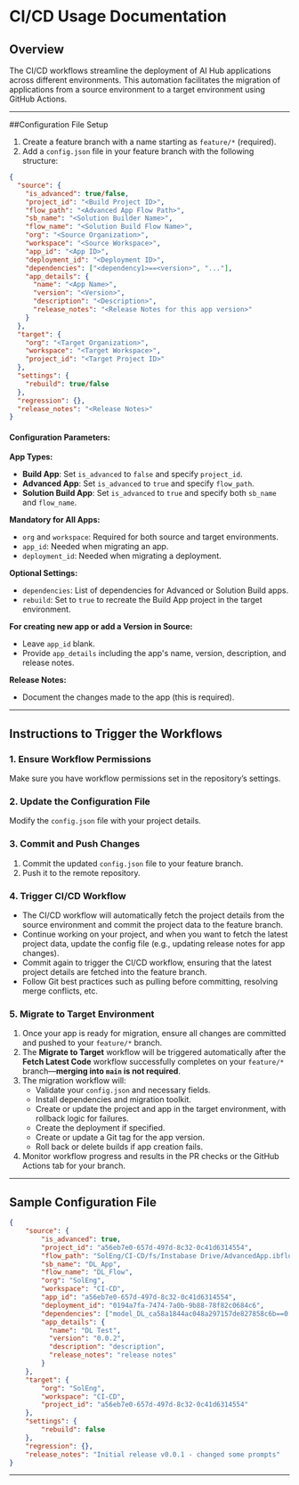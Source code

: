 # CI/CD Usage Documentation

## Overview
The CI/CD workflows streamline the deployment of AI Hub applications across different environments. This automation facilitates the migration of applications from a source environment to a target environment using GitHub Actions.

---

##Configuration File Setup
1. Create a feature branch with a name starting as `feature/*` (required).
2. Add a `config.json` file in your feature branch with the following structure:

```json
{
  "source": {
    "is_advanced": true/false, 
    "project_id": "<Build Project ID>",
    "flow_path": "<Advanced App Flow Path>",
    "sb_name": "<Solution Builder Name>",
    "flow_name": "<Solution Build Flow Name>",
    "org": "<Source Organization>",
    "workspace": "<Source Workspace>",
    "app_id": "<App ID>",
    "deployment_id": "<Deployment ID>",
    "dependencies": ["<dependency1>==<version>", "..."],
    "app_details": {
      "name": "<App Name>",
      "version": "<Version>",
      "description": "<Description>",
      "release_notes": "<Release Notes for this app version>"
    }
  },
  "target": {
    "org": "<Target Organization>",
    "workspace": "<Target Workspace>",
    "project_id": "<Target Project ID>"
  },
  "settings": {
    "rebuild": true/false
  },
  "regression": {},
  "release_notes": "<Release Notes>"
}
```

#### Configuration Parameters:

**App Types:**
- **Build App**: Set `is_advanced` to `false` and specify `project_id`.
- **Advanced App**: Set `is_advanced` to `true` and specify `flow_path`.
- **Solution Build App**: Set `is_advanced` to `true` and specify both `sb_name` and `flow_name`.

**Mandatory for All Apps:**
- `org` and `workspace`: Required for both source and target environments.
- `app_id`: Needed when migrating an app.
- `deployment_id`: Needed when migrating a deployment.

**Optional Settings:**
- `dependencies`: List of dependencies for Advanced or Solution Build apps.
- `rebuild`: Set to `true` to recreate the Build App project in the target environment.

**For creating new app or add a Version in Source:**
- Leave `app_id` blank.
- Provide `app_details` including the app's name, version, description, and release notes.

**Release Notes:**
- Document the changes made to the app (this is required).

---

## Instructions to Trigger the Workflows

### 1. Ensure Workflow Permissions
Make sure you have workflow permissions set in the repository’s settings.

### 2. Update the Configuration File
Modify the `config.json` file with your project details.

### 3. Commit and Push Changes
1. Commit the updated `config.json` file to your feature branch.
2. Push it to the remote repository.

### 4. Trigger CI/CD Workflow
- The CI/CD workflow will automatically fetch the project details from the source environment and commit the project data to the feature branch.
- Continue working on your project, and when you want to fetch the latest project data, update the config file (e.g., updating release notes for app changes).
- Commit again to trigger the CI/CD workflow, ensuring that the latest project details are fetched into the feature branch.
- Follow Git best practices such as pulling before committing, resolving merge conflicts, etc.

### 5. Migrate to Target Environment
1. Once your app is ready for migration, ensure all changes are committed and pushed to your `feature/*` branch.
2. The **Migrate to Target** workflow will be triggered automatically after the **Fetch Latest Code** workflow successfully completes on your `feature/*` branch—**merging into `main` is not required**.
3. The migration workflow will:
    - Validate your `config.json` and necessary fields.
    - Install dependencies and migration toolkit.
    - Create or update the project and app in the target environment, with rollback logic for failures.
    - Create the deployment if specified.
    - Create or update a Git tag for the app version.
    - Roll back or delete builds if app creation fails.
4. Monitor workflow progress and results in the PR checks or the GitHub Actions tab for your branch.

---

## Sample Configuration File
```json
{
    "source": {
        "is_advanced": true,
        "project_id": "a56eb7e0-657d-497d-8c32-0c41d6314554",
        "flow_path": "SolEng/CI-CD/fs/Instabase Drive/AdvancedApp.ibflow",
        "sb_name": "DL_App",
        "flow_name": "DL_Flow",
        "org": "SolEng",
        "workspace": "CI-CD",
        "app_id": "a56eb7e0-657d-497d-8c32-0c41d6314554",
        "deployment_id": "0194a7fa-7474-7a0b-9b88-78f82c0684c6",
        "dependencies": ["model_DL_ca58a1844ac048a297157de827858c6b==0.0.8"],
        "app_details": {
          "name": "DL Test",
          "version": "0.0.2",
          "description": "description",
          "release_notes": "release notes"
        }
    },
    "target": {
        "org": "SolEng",
        "workspace": "CI-CD",
        "project_id": "a56eb7e0-657d-497d-8c32-0c41d6314554"
    },
    "settings": {
        "rebuild": false
    },
    "regression": {},
    "release_notes": "Initial release v0.0.1 - changed some prompts"
}
```

---
